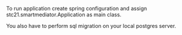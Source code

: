 To run application create spring configuration and 
assign stc21.smartmediator.Application as main class.

You also have to perform sql migration on your local postgres server.